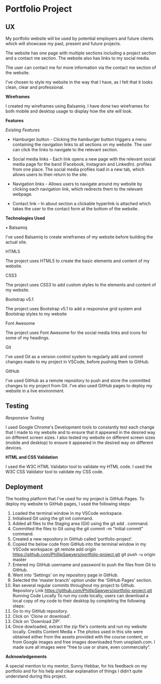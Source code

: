 # **Portfolio Project** 

## **UX**

My portfolio website will be used by potential employers and future clients which will showcase my past, present and future projects. 

The website has one page with multiple sections including a project section and a contact me section. The website also has links to my social media.

The user can contact me for more information via the contact me section of the website.

I've chosen to style my website in the way that I have, as I felt that it looks clean, clear and professional. 

**Wireframes**

I created my wireframes using Balsamiq. I have done two wireframes for both mobile and desktop usage to display how the site will look.

**Features**

_Existing Features_

* Hamburger button - Clicking the hamburger button triggers a menu containing the navigation links to all sections on my website. The user can click the links to navigate to the relevant section.

* Social media links - Each link opens a new page with the relevant social media page for the band (Facebook, Instagram and LinkedIn). profiles from one place. The social media profiles load in a new tab, which allows users to then return to the site.

*	Navigation links - Allows users to navigate around my website by clicking each navigation link, which redirects them to the relevant webpage.

*	Contact link – In about section a clickable hyperlink is attached which takes the user to the contact form at the bottom of the website.

**Technologies Used** 

•	Balsamiq

I've used Balsamiq to create wireframes of my website before building the actual site.

HTML5

The project uses HTML5 to create the basic elements and content of my website.

CSS3

The project uses CSS3 to add custom styles to the elements and content of my website.

Bootstrap v5.1

The project uses Bootstrap v5.1 to add a responsive grid system and Bootstrap styles to my website

Font Awesome

The project uses Font Awesome for the social media links and icons for some of my headings.

Git

I've used Git as a version control system to regularly add and commit changes made to my project in VSCode, before pushing them to GitHub.

GitHub

I've used GitHub as a remote repository to push and store the committed changes to my project from Git. I've also used GitHub pages to deploy my website in a live environment.

## **Testing**

_Responsive Testing_

I used Google Chrome's Development tools to constantly test each change that I made to my website and to ensure that it appeared in the desired way on different screen sizes. I also tested my website on different screen sizes (mobile and desktop) to ensure it appeared in the desired way on different devices.

**HTML and CSS Validation**

I used the W3C HTML Validator tool to validate my HTML code.
I used the W3C CSS Validator tool to validate my CSS code.

## **Deployment**

The hosting platform that I've used for my project is GitHub Pages. To deploy my website to GitHub pages, I used the following steps:

1.	Loaded the terminal window in my VSCode workspace.
2.	Initialised Git using the git init command.
3.	Added all files to the Staging area (Git) using the git add . command.
4.	Committed the files to Git using the git commit -m "Initial commit" command.
5.	Created a new repository in GitHub called ‘portfolio-project'.
6.	Copied the below code from GitHub into the terminal window in my VSCode workspace:
git remote add origin https://github.com/PhillipSawyers/portfolio-project.git
git push -u origin master
7.	Entered my GitHub username and password to push the files from Git to GitHub.
8.	Went into 'Settings' on my repository page in GitHub.
9.	Selected the 'master branch' option under the 'GitHub Pages' section.
10.	 Ran several regular commits throughout my project to Github.
Repository Link
https://github.com/PhillipSawyers/portfolio-project.git
Running Code Locally
To run my code locally, users can download a local copy of my code to their desktop by completing the following steps:
1.	Go to my GitHub repository.
2.	Click on 'Clone or download'.
3.	Click on 'Download ZIP'.
4.	Once dowloaded, extract the zip file's contents and run my website locally.
Credits
Content
Media
•	The photos used in this site were obtained either from the assets provided with the course content, or from Google images and free images downloaded from unsplash.com. I made sure all images were "free to use or share, even commercially".

**Acknowledgements**

A special mention to my mentor, Sunny Hebbar, for his feedback on my portfolio and for his help and clear explanation of things I didn’t quite understand during this project.
